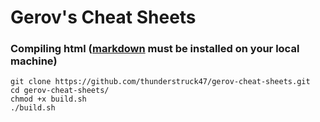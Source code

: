 # Gerov's Cheat Sheets

### Compiling html ([markdown](https://daringfireball.net/projects/markdown/) must be installed on your local machine)
    git clone https://github.com/thunderstruck47/gerov-cheat-sheets.git
    cd gerov-cheat-sheets/
    chmod +x build.sh
    ./build.sh
